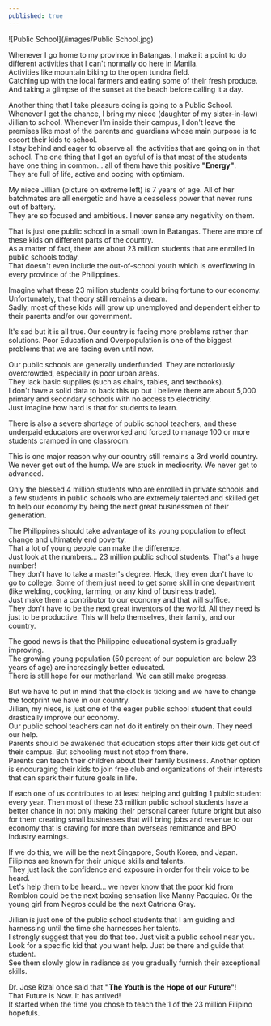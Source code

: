 ```yaml
---
published: true
---
```

![Public School](/images/Public School.jpg)

Whenever I go home to my province in Batangas, I make it a point to do different activities that I can't normally do here in Manila.   
Activities like mountain biking to the open tundra field.   
Catching up with the local farmers and eating some of their fresh produce.   
And taking a glimpse of the sunset at the beach before calling it a day.

Another thing that I take pleasure doing is going to a Public School.   
Whenever I get the chance, I bring my niece (daughter of my sister-in-law) Jillian to school. 
Whenever I'm inside their campus, I don't leave the premises like most of the parents and guardians whose main purpose is to escort their kids to school.   
I stay behind and eager to observe all the activities that are going on in that school. 
The one thing that I got an eyeful of is that most of the students have one thing in common... all of them have this positive **"Energy"**.   
They are full of life, active and oozing with optimism. 

My niece Jillian (picture on extreme left) is 7 years of age. All of her batchmates are all energetic and have a ceaseless power that never runs out of battery.   
They are so focused and ambitious. I never sense any negativity on them.

That is just one public school in a small town in Batangas. There are more of these kids on different parts of the country.   
As a matter of fact, there are about 23 million students that are enrolled in public schools today.   
That doesn't even include the out-of-school youth which is overflowing in every province of the Philippines. 

Imagine what these 23 million students could bring fortune to our economy.   
Unfortunately, that theory still remains a dream.   
Sadly, most of these kids will grow up unemployed and dependent either to their parents and/or our government.

It's sad but it is all true. Our country is facing more problems rather than solutions. 
Poor Education and Overpopulation is one of the biggest problems that we are facing even until now.

Our public schools are generally underfunded. 
They are notoriously overcrowded, especially in poor urban areas.   
They lack basic supplies (such as chairs, tables, and textbooks).   
I don't have a solid data to back this up but I believe there are about 5,000 primary and secondary schools with no access to electricity.   
Just imagine how hard is that for students to learn.  

There is also a severe shortage of public school teachers, and these underpaid educators are overworked and forced to manage 100 or more students cramped in one classroom. 

This is one major reason why our country still remains a 3rd world country.   
We never get out of the hump. We are stuck in mediocrity. We never get to advanced.

Only the blessed 4 million students who are enrolled in private schools and a few students in public schools who are extremely talented and skilled get to help our economy by being the next great businessmen of their generation.

The Philippines should take advantage of its young population to effect change and ultimately end poverty.   
That a lot of young people can make the difference.   
Just look at the numbers... 23 million public school students. That's a huge number!   
They don't have to take a master's degree. Heck, they even don't have to go to college.
Some of them just need to get some skill in one department (like welding, cooking, farming, or any kind of business trade).   
Just make them a contributor to our economy and that will suffice.   
They don't have to be the next great inventors of the world. All they need is just to be productive. This will help themselves, their family, and our country.  

The good news is that the Philippine educational system is gradually improving.   
The growing young population (50 percent of our population are below 23 years of age) are increasingly better educated.   
There is still hope for our motherland. We can still make progress.

But we have to put in mind that the clock is ticking and we have to change the footprint we have in our country.   
Jillian, my niece, is just one of the eager public school student that could drastically improve our economy.   
Our public school teachers can not do it entirely on their own. They need our help.   
Parents should be awakened that education stops after their kids get out of their campus. But schooling must not stop from there.   
Parents can teach their children about their family business. Another option is encouraging their kids to join free club and organizations of their interests that can spark their future goals in life.

If each one of us contributes to at least helping and guiding 1 public student every year.  Then most of these 23 million public school students have a better chance in not only making their personal career future bright but also for them creating small businesses that will bring jobs and revenue to our economy that is craving for more than overseas remittance and BPO industry earnings.

If we do this, we will be the next Singapore, South Korea, and Japan.   
Filipinos are known for their unique skills and talents.   
They just lack the confidence and exposure in order for their voice to be heard.   
Let's help them to be heard... we never know that the poor kid from Romblon could be the next boxing sensation like Manny Pacquiao. Or the young girl from Negros could be the next Catriona Gray.

Jillian is just one of the public school students that I am guiding and harnessing until the time she harnesses her talents.   
I strongly suggest that you do that too. Just visit a public school near you.   
Look for a specific kid that you want help. 
Just be there and guide that student.   
See them slowly glow in radiance as you gradually furnish their exceptional skills.

Dr. Jose Rizal once said that **"The Youth is the Hope of our Future"**!   
That Future is Now. It has arrived!   
It started when the time you chose to teach the 1 of the 23 million Filipino hopefuls.









